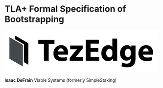# TLA+ Formal Specification of Bootstrapping

[![](./tezedge_squares_full.png)](./intro.html)

**Isaac DeFrain**
Viable Systems (formerly SimpleStaking)
